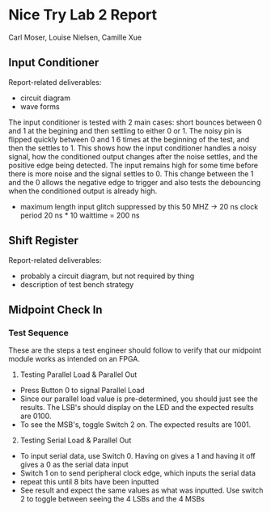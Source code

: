 # Nice Try Lab 2 Report

Carl Moser, Louise Nielsen, Camille Xue

## Input Conditioner

Report-related deliverables:
- circuit diagram
- wave forms

The input conditioner is tested with 2 main cases: short bounces between 0 and 1 at the begining and then settling to either 0 or 1. The noisy pin is flipped quickly between 0 and 1 6 times at the beginning of the test, and then the settles to 1. This shows how the input conditioner handles a noisy signal, how the conditioned output changes after the noise settles, and the positive edge being detected. The input remains high for some time before there is more noise and the signal settles to 0. This change between the 1 and the 0 allows the negative edge to trigger and also tests the debouncing when the conditioned output is already high.

- maximum length input glitch suppressed by this
50 MHZ -> 20 ns clock period
20 ns * 10 waittime = 200 ns


## Shift Register

Report-related deliverables:
- probably a circuit diagram, but not required by thing
- description of test bench strategy

## Midpoint Check In

### Test Sequence
These are the steps a test engineer should follow to verify that our midpoint module works as intended on an FPGA.
1. Testing Parallel Load & Parallel Out
- Press Button 0 to signal Parallel Load
- Since our parallel load value is pre-determined, you should just see the results. The LSB's should display on the LED and the expected results are 0100.
- To see the MSB's, toggle Switch 2 on. The expected results are 1001.

2. Testing Serial Load & Parallel Out
- To input serial data, use Switch 0. Having on gives a 1 and having it off gives a 0 as the serial data input
- Switch 1 on to send peripheral clock edge, which inputs the serial data
- repeat this until 8 bits have been inputted
- See result and expect the same values as what was inputted. Use switch 2 to toggle between seeing the 4 LSBs and the 4 MSBs
